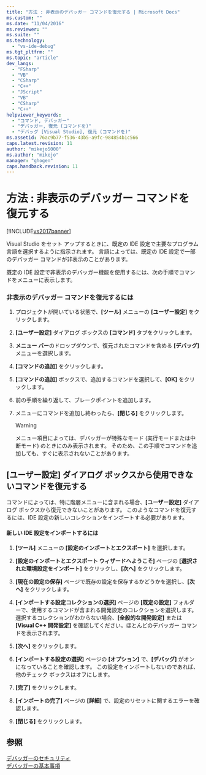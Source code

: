 ```yaml
---
title: "方法 : 非表示のデバッガー コマンドを復元する | Microsoft Docs"
ms.custom: ""
ms.date: "11/04/2016"
ms.reviewer: ""
ms.suite: ""
ms.technology: 
  - "vs-ide-debug"
ms.tgt_pltfrm: ""
ms.topic: "article"
dev_langs: 
  - "FSharp"
  - "VB"
  - "CSharp"
  - "C++"
  - "JScript"
  - "VB"
  - "CSharp"
  - "C++"
helpviewer_keywords: 
  - "コマンド, デバッガー"
  - "デバッガー, 復元 (コマンドを)"
  - "デバッグ [Visual Studio], 復元 (コマンドを)"
ms.assetid: 76ac9b77-f536-43b5-a9fc-984854b1c566
caps.latest.revision: 11
author: "mikejo5000"
ms.author: "mikejo"
manager: "ghogen"
caps.handback.revision: 11
---
```

# 方法 : 非表示のデバッガー コマンドを復元する
[!INCLUDE[vs2017banner](../code-quality/includes/vs2017banner.md)]

Visual Studio をセット アップするときに、既定の IDE 設定で主要なプログラム言語を選択するように指示されます。  言語によっては、既定の IDE 設定で一部のデバッガー コマンドが非表示のことがあります。  
  
 既定の IDE 設定で非表示のデバッガー機能を使用するには、次の手順でコマンドをメニューに表示します。  
  
### 非表示のデバッガー コマンドを復元するには  
  
1.  プロジェクトが開いている状態で、**\[ツール\]** メニューの **\[ユーザー設定\]** をクリックします。  
  
2.  **\[ユーザー設定\]** ダイアログ ボックスの **\[コマンド\]** タブをクリックします。  
  
3.  **メニュー バー**のドロップダウンで、復元されたコマンドを含める **\[デバッグ\]** メニューを選択します。  
  
4.  **\[コマンドの追加\]** をクリックします。  
  
5.  **\[コマンドの追加\]** ボックスで、追加するコマンドを選択して、**\[OK\]** をクリックします。  
  
6.  前の手順を繰り返して、ブレークポイントを追加します。  
  
7.  メニューにコマンドを追加し終わったら、**\[閉じる\]** をクリックします。  
  
    > [!WARNING]
    >  メニュー項目によっては、デバッガーが特殊なモード \(実行モードまたは中断モード\) のときにのみ表示されます。  そのため、この手順でコマンドを追加しても、すぐに表示されないことがあります。  
  
## \[ユーザー設定\] ダイアログ ボックスから使用できないコマンドを復元する  
 コマンドによっては、特に階層メニューに含まれる場合、**\[ユーザー設定\]** ダイアログ ボックスから復元できないことがあります。  このようなコマンドを復元するには、IDE 設定の新しいコレクションをインポートする必要があります。  
  
#### 新しい IDE 設定をインポートするには  
  
1.  **\[ツール\]** メニューの **\[設定のインポートとエクスポート\]** を選択します。  
  
2.  **\[設定のインポートとエクスポート ウィザードへようこそ\]** ページの **\[選択された環境設定をインポート\]** をクリックし、**\[次へ\]** をクリックします。  
  
3.  **\[現在の設定の保存\]** ページで既存の設定を保存するかどうかを選択し、**\[次へ\]** をクリックします。  
  
4.  **\[インポートする設定コレクションの選択\]** ページの **\[既定の設定\]** フォルダーで、使用するコマンドが含まれる開発設定のコレクションを選択します。  選択するコレクションがわからない場合、**\[全般的な開発設定\]** または **\[Visual C\+\+ 開発設定\]** を確認してください。ほとんどのデバッガー コマンドを表示されます。  
  
5.  **\[次へ\]** をクリックします。  
  
6.  **\[インポートする設定の選択\]** ページの **\[オプション\]** で、**\[デバッグ\]** がオンになっていることを確認します。  この設定をインポートしないのであれば、他のチェック ボックスはオフにします。  
  
7.  **\[完了\]** をクリックします。  
  
8.  **\[インポートの完了\]** ページの **\[詳細\]** で、設定のリセットに関するエラーを確認します。  
  
9. **\[閉じる\]** をクリックします。  
  
## 参照  
 [デバッガーのセキュリティ](../debugger/debugger-security.md)   
 [デバッガーの基本事項](../debugger/debugger-basics.md)